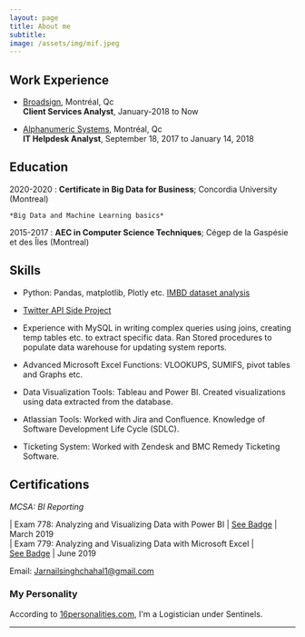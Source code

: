 ```yaml
---
layout: page
title: About me
subtitle:
image: /assets/img/mif.jpeg
---
```


Work Experience
----------

* [Broadsign](https://www.broadsign.com), Montréal, Qc   
**Client Services Analyst**, January-2018 to Now

* [Alphanumeric Systems](http://www.alphanumeric.com), Montréal, Qc    
**IT Helpdesk Analyst**, September 18, 2017 to January 14, 2018

Education
---------

2020-2020
:   **Certificate in Big Data for Business**; Concordia University (Montreal)

    *Big Data and Machine Learning basics*

2015-2017
:   **AEC in Computer Science Techniques**; Cégep de la Gaspésie et des Îles (Montreal)

Skills
---------
* Python: Pandas, matplotlib, Plotly etc. [IMBD dataset analysis](https://jarnailchahal.github.io/home/2020-01-04-IMDB/)

* [Twitter API Side Project](https://github.com/Jarnail7/APItwitterPY)

* Experience with MySQL in writing complex queries using joins, creating temp tables etc. to extract specific data. Ran Stored procedures to populate data warehouse for updating system reports.

* Advanced Microsoft Excel Functions: VLOOKUPS, SUMIFS, pivot tables and Graphs etc.

* Data Visualization Tools: Tableau and Power BI. Created visualizations using data extracted from the database.

* Atlassian Tools: Worked with Jira and Confluence. Knowledge of Software Development Life Cycle (SDLC).

* Ticketing System: Worked with Zendesk and BMC Remedy Ticketing Software.

Certifications
--------------

*MCSA: BI Reporting*

| Exam 778: Analyzing and Visualizing Data with Power BI  |   <nobr> <a href="https://www.youracclaim.com/badges/894f19a1-42de-461e-a573-43aff8349e2d/linked_in_profile)" >See Badge</a>   </nobr> |  <nobr> March 2019  </nobr>
|<nobr> Exam 779: Analyzing and Visualizing Data with Microsoft Excel </nobr>|   <nobr> <a href="https://www.youracclaim.com/badges/618a3b84-8ba5-4793-8f1b-5b253a91ab08/linked_in_profile)" >See Badge</a>  </nobr> |  <nobr> June 2019  </nobr>


Email: Jarnailsinghchahal1@gmail.com

### My Personality

According to [16personalities.com](https://www.16personalities.com/), I'm a Logistician under Sentinels.

---
